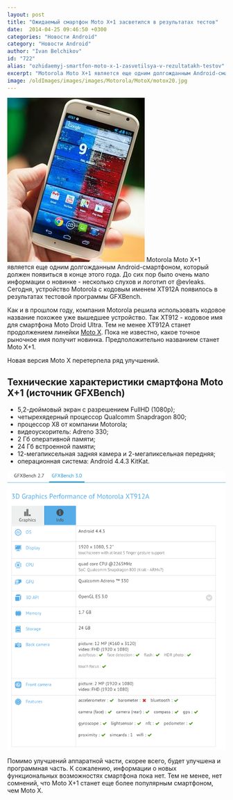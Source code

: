 ```yaml
---
layout: post
title: "Ожидаемый смартфон Moto X+1 засветился в результатах тестов"
date:  2014-04-25 09:46:50 +0300
categories: "Новости Android"
category: "Новости Android"
author: "Ivan Belchikov"
id: "722"
alias: "ozhidaemyj-smartfon-moto-x-1-zasvetilsya-v-rezultatakh-testov"
excerpt: "Motorola Moto X+1 является еще одним долгожданным Android-смартфоном, который должен появиться в конце этого года. До сих пор было очень мало информации о новинке - несколько слухов и логотип от @evleaks. Сегодня, устройство Motorola с кодовым именем XT912A появилось в результатах тестовой программы GFXBench."
image: /oldImages/images/images/Motorola/MotoX/motox20.jpg
---
```

<img  src="/oldImages/images/images/Motorola/MotoX/motox20.jpg" alt="Motorola Moto X" />
Motorola Moto X+1 является еще одним долгожданным Android-смартфоном, который должен появиться в конце этого года. До сих пор было очень мало информации о новинке - несколько слухов и логотип от @evleaks. Сегодня, устройство Motorola с кодовым именем XT912A появилось в результатах тестовой программы GFXBench.


Как и в прошлом году, компания Motorola решила использовать кодовое название похожее уже вышедшее устройство. Так XT912 - кодовое имя для смартфона Moto Droid Ultra. Тем не менее XT912A станет продолжением линейки <a href="index.php?option=com_content&amp;view=article&amp;id=500&amp;catid=8&amp;Itemid=102">Moto X</a>. Пока не известно, какое точное рыночное имя получит новинка. Предположительно названием станет Moto X+1.

Новая версия Moto X перетерпела ряд улучшений.

<h2>Технические характеристики смартфона Moto X+1 (источник GFXBench)</h2>
<ul>
<li>5,2-дюймовый экран с разрешением FullHD (1080p);</li>
<li>четырехядерный процессор Qualcomm Snapdragon 800;</li>
<li>процессор X8 от компании Motorola;</li>
<li>видеоускоритель: Adreno 330;</li>
<li>2 Гб оперативной памяти;</li>
<li>24 Гб встроенной памяти;</li>
<li>12-мегапиксельная задняя камера и 2-мегапиксельная передняя;</li>
<li>операционная система: Android 4.4.3 KitKat.</li>
</ul>
<img  src="/oldImages/images/images/Motorola/MotoX/tmp_Motorola-XT912A-GFXBench-1630873525.png" alt="Характеристики  Moto X+1" />

Помимо улучшений аппаратной части, скорее всего, будет улучшена и программная часть. К сожалению, информации о новых функциональных возможностях смартфона пока нет. Тем не менее, нет сомнений, что Moto X+1 станет еще более популярным смартфоном, чем Moto X.



